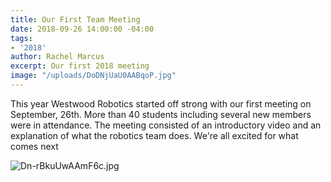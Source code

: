 ```yaml
---
title: Our First Team Meeting
date: 2018-09-26 14:00:00 -04:00
tags:
- '2018'
author: Rachel Marcus
excerpt: Our first 2018 meeting
image: "/uploads/DoDNjUaU0AABqoP.jpg"
---
```


This year Westwood Robotics started off strong with our first meeting on September, 26th. More than 40 students including several new members were in attendance. The meeting consisted of an introductory video and an explanation of what the robotics team does. We're all excited for what comes next 

![Dn-rBkuUwAAmF6c.jpg](/uploads/Dn-rBkuUwAAmF6c.jpg)